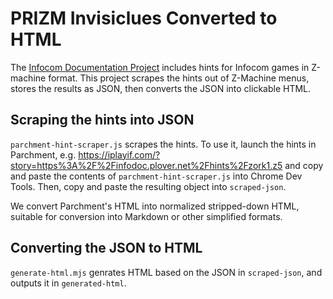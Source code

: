 # PRIZM Invisiclues Converted to HTML

The [Infocom Documentation Project](https://infodoc.plover.net/hints/index.html) includes hints for Infocom games in Z-machine format. This project scrapes the hints out of Z-Machine menus, stores the results as JSON, then converts the JSON into clickable HTML.

## Scraping the hints into JSON

`parchment-hint-scraper.js` scrapes the hints. To use it, launch the hints in Parchment, e.g. <https://iplayif.com/?story=https%3A%2F%2Finfodoc.plover.net%2Fhints%2Fzork1.z5> and copy and paste the contents of `parchment-hint-scraper.js` into Chrome Dev Tools. Then, copy and paste the resulting object into `scraped-json`.

We convert Parchment's HTML into normalized stripped-down HTML, suitable for conversion into Markdown or other simplified formats.

## Converting the JSON to HTML

`generate-html.mjs` genrates HTML based on the JSON in `scraped-json`, and outputs it in `generated-html`.
